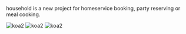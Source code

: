 household is a new project for homeservice booking, party reserving or meal cooking.

<img src="https://img.shields.io/badge/household-1%25-blue.svg" alt="koa2">
<img src="https://img.shields.io/badge/vue-2.x-green.svg" alt="koa2">
<img src="https://img.shields.io/badge/koa-2.x-darkblue.svg" alt="koa2">

